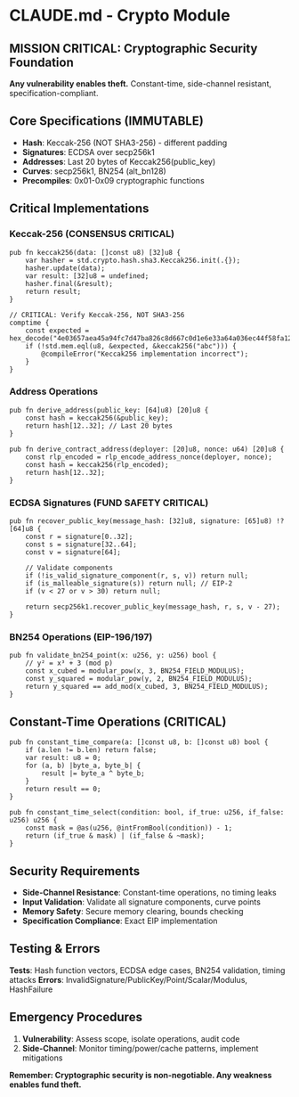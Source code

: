# CLAUDE.md - Crypto Module

## MISSION CRITICAL: Cryptographic Security Foundation
**Any vulnerability enables theft.** Constant-time, side-channel resistant, specification-compliant.

## Core Specifications (IMMUTABLE)
- **Hash**: Keccak-256 (NOT SHA3-256) - different padding
- **Signatures**: ECDSA over secp256k1
- **Addresses**: Last 20 bytes of Keccak256(public_key)
- **Curves**: secp256k1, BN254 (alt_bn128)
- **Precompiles**: 0x01-0x09 cryptographic functions

## Critical Implementations

### Keccak-256 (CONSENSUS CRITICAL)
```zig
pub fn keccak256(data: []const u8) [32]u8 {
    var hasher = std.crypto.hash.sha3.Keccak256.init(.{});
    hasher.update(data);
    var result: [32]u8 = undefined;
    hasher.final(&result);
    return result;
}

// CRITICAL: Verify Keccak-256, NOT SHA3-256
comptime {
    const expected = hex_decode("4e03657aea45a94fc7d47ba826c8d667c0d1e6e33a64a036ec44f58fa12d6c45");
    if (!std.mem.eql(u8, &expected, &keccak256("abc"))) {
        @compileError("Keccak256 implementation incorrect");
    }
}
```

### Address Operations
```zig
pub fn derive_address(public_key: [64]u8) [20]u8 {
    const hash = keccak256(&public_key);
    return hash[12..32]; // Last 20 bytes
}

pub fn derive_contract_address(deployer: [20]u8, nonce: u64) [20]u8 {
    const rlp_encoded = rlp_encode_address_nonce(deployer, nonce);
    const hash = keccak256(rlp_encoded);
    return hash[12..32];
}
```

### ECDSA Signatures (FUND SAFETY CRITICAL)
```zig
pub fn recover_public_key(message_hash: [32]u8, signature: [65]u8) !?[64]u8 {
    const r = signature[0..32];
    const s = signature[32..64];
    const v = signature[64];

    // Validate components
    if (!is_valid_signature_component(r, s, v)) return null;
    if (is_malleable_signature(s)) return null; // EIP-2
    if (v < 27 or v > 30) return null;

    return secp256k1.recover_public_key(message_hash, r, s, v - 27);
}
```

### BN254 Operations (EIP-196/197)
```zig
pub fn validate_bn254_point(x: u256, y: u256) bool {
    // y² = x³ + 3 (mod p)
    const x_cubed = modular_pow(x, 3, BN254_FIELD_MODULUS);
    const y_squared = modular_pow(y, 2, BN254_FIELD_MODULUS);
    return y_squared == add_mod(x_cubed, 3, BN254_FIELD_MODULUS);
}
```

## Constant-Time Operations (CRITICAL)
```zig
pub fn constant_time_compare(a: []const u8, b: []const u8) bool {
    if (a.len != b.len) return false;
    var result: u8 = 0;
    for (a, b) |byte_a, byte_b| {
        result |= byte_a ^ byte_b;
    }
    return result == 0;
}

pub fn constant_time_select(condition: bool, if_true: u256, if_false: u256) u256 {
    const mask = @as(u256, @intFromBool(condition)) - 1;
    return (if_true & mask) | (if_false & ~mask);
}
```

## Security Requirements
- **Side-Channel Resistance**: Constant-time operations, no timing leaks
- **Input Validation**: Validate all signature components, curve points
- **Memory Safety**: Secure memory clearing, bounds checking
- **Specification Compliance**: Exact EIP implementation

## Testing & Errors
**Tests**: Hash function vectors, ECDSA edge cases, BN254 validation, timing attacks
**Errors**: InvalidSignature/PublicKey/Point/Scalar/Modulus, HashFailure

## Emergency Procedures
1. **Vulnerability**: Assess scope, isolate operations, audit code
2. **Side-Channel**: Monitor timing/power/cache patterns, implement mitigations

**Remember: Cryptographic security is non-negotiable. Any weakness enables fund theft.**